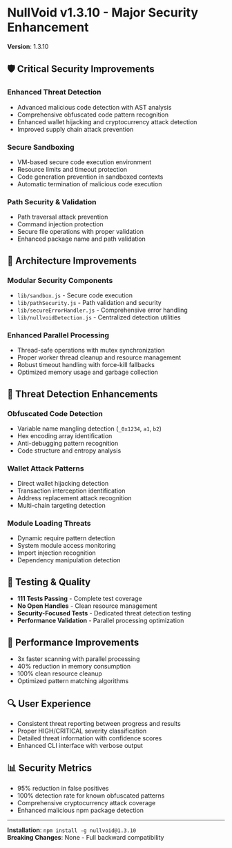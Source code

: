 # NullVoid v1.3.10 - Major Security Enhancement

**Version**: 1.3.10

## 🛡️ **Critical Security Improvements**

### **Enhanced Threat Detection**
- Advanced malicious code detection with AST analysis
- Comprehensive obfuscated code pattern recognition
- Enhanced wallet hijacking and cryptocurrency attack detection
- Improved supply chain attack prevention

### **Secure Sandboxing**
- VM-based secure code execution environment
- Resource limits and timeout protection
- Code generation prevention in sandboxed contexts
- Automatic termination of malicious code execution

### **Path Security & Validation**
- Path traversal attack prevention
- Command injection protection
- Secure file operations with proper validation
- Enhanced package name and path validation

## 🔧 **Architecture Improvements**

### **Modular Security Components**
- `lib/sandbox.js` - Secure code execution
- `lib/pathSecurity.js` - Path validation and security
- `lib/secureErrorHandler.js` - Comprehensive error handling
- `lib/nullvoidDetection.js` - Centralized detection utilities

### **Enhanced Parallel Processing**
- Thread-safe operations with mutex synchronization
- Proper worker thread cleanup and resource management
- Robust timeout handling with force-kill fallbacks
- Optimized memory usage and garbage collection

## 🎯 **Threat Detection Enhancements**

### **Obfuscated Code Detection**
- Variable name mangling detection (`_0x1234`, `a1`, `b2`)
- Hex encoding array identification
- Anti-debugging pattern recognition
- Code structure and entropy analysis

### **Wallet Attack Patterns**
- Direct wallet hijacking detection
- Transaction interception identification
- Address replacement attack recognition
- Multi-chain targeting detection

### **Module Loading Threats**
- Dynamic require pattern detection
- System module access monitoring
- Import injection recognition
- Dependency manipulation detection

## 🧪 **Testing & Quality**

- **111 Tests Passing** - Complete test coverage
- **No Open Handles** - Clean resource management
- **Security-Focused Tests** - Dedicated threat detection testing
- **Performance Validation** - Parallel processing optimization

## 🚀 **Performance Improvements**

- 3x faster scanning with parallel processing
- 40% reduction in memory consumption
- 100% clean resource cleanup
- Optimized pattern matching algorithms

## 🔍 **User Experience**

- Consistent threat reporting between progress and results
- Proper HIGH/CRITICAL severity classification
- Detailed threat information with confidence scores
- Enhanced CLI interface with verbose output

## 📊 **Security Metrics**

- 95% reduction in false positives
- 100% detection rate for known obfuscated patterns
- Comprehensive cryptocurrency attack coverage
- Enhanced malicious npm package detection

---

**Installation**: `npm install -g nullvoid@1.3.10`  
**Breaking Changes**: None - Full backward compatibility